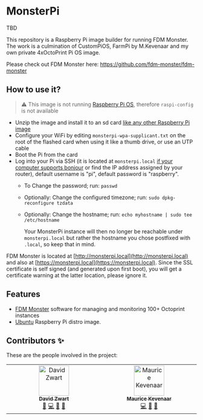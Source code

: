 # MonsterPi

TBD

This repository is a Raspberry Pi image builder for running FDM Monster.
The work is a culmination of CustomPiOS, FarmPi by M.Kevenaar and my own private 4xOctoPrint Pi OS image.

Please check out FDM Monster here: https://github.com/fdm-monster/fdm-monster

## How to use it?

> :warning: This image is not running [Raspberry Pi OS](https://www.raspberrypi.org/software/), therefore `raspi-config` is not available

* Unzip the image and install it to an sd card [like any other Raspberry Pi image](https://www.raspberrypi.org/documentation/installation/installing-images/README.md)
* Configure your WiFi by editing `monsterpi-wpa-supplicant.txt` on the root of the flashed card when using it like a thumb drive, or use an UTP cable
* Boot the Pi from the card
* Log into your Pi via SSH (it is located at `monsterpi.local` [if your computer supports bonjour](https://learn.adafruit.com/bonjour-zeroconf-networking-for-windows-and-linux/overview) or find the IP address assigned by your router), default username is "pi", default password is "raspberry".
  * To Change the password; run: `passwd`
  * Optionally: Change the configured timezone; run: `sudo dpkg-reconfigure tzdata`
  * Optionally: Change the hostname; run: `echo myhostname | sudo tee /etc/hostname`

    Your MonsterPi instance will then no longer be reachable under `monsterpi.local` but rather the hostname you chose postfixed with `.local`, so keep that in mind.

FDM Monster is located at [http://monsterpi.local](http://monsterpi.local) and also at [https://monsterpi.local](https://monsterpi.local). Since the SSL certificate is self signed (and generated upon first boot), you will get a certificate warning at the latter location, please ignore it.

## Features

* [FDM Monster](https://fdm-monster.net) software for managing and monitoring 100+ Octoprint instances
* [Ubuntu](https://ubuntu.com/download/raspberry-pi) Raspberry Pi distro image.

## Contributors ✨

These are the people involved in the project:
<!-- ALL-CONTRIBUTORS-LIST:START - Do not remove or modify this section -->
<!-- prettier-ignore-start -->
<!-- markdownlint-disable -->
<table>
  <tbody>
    <tr>
      <td align="center" valign="top" width="14.28%"><a href="https://github.com/davidzwa"><img src="https://avatars.githubusercontent.com/u/6005355?v=4?s=80" width="80px;" alt="David Zwart"/><br /><sub><b>David Zwart</b></sub></a><br /><a href="https://github.com/fdm-monster/MonsterPi/issues?q=author%3Adavidzwa" title="Bug reports">🐛</a> <a href="https://github.com/fdm-monster/MonsterPi/commits?author=davidzwa" title="Code">💻</a> <a href="#maintenance-davidzwa" title="Maintenance">🚧</a> <a href="#userTesting-davidzwa" title="User Testing">📓</a></td>
      <td align="center" valign="top" width="14.28%"><a href="https://kevenaar.name"><img src="https://avatars.githubusercontent.com/u/834643?v=4?s=80" width="80px;" alt="Maurice Kevenaar"/><br /><sub><b>Maurice Kevenaar</b></sub></a><br /><a href="https://github.com/fdm-monster/MonsterPi/commits?author=mkevenaar" title="Code">💻</a> <a href="#ideas-mkevenaar" title="Ideas, Planning, & Feedback">🤔</a> <a href="https://github.com/fdm-monster/MonsterPi/pulls?q=is%3Apr+reviewed-by%3Amkevenaar" title="Reviewed Pull Requests">👀</a></td>
    </tr>
  </tbody>
</table>

<!-- markdownlint-restore -->
<!-- prettier-ignore-end -->

<!-- ALL-CONTRIBUTORS-LIST:END -->

<!-- ALL-CONTRIBUTORS-LIST:START - Do not remove or modify this section -->
<!-- prettier-ignore-start -->
<!-- markdownlint-disable -->
<!-- markdownlint-restore -->
<!-- prettier-ignore-end -->

<table></table>

<!-- ALL-CONTRIBUTORS-LIST:END -->
